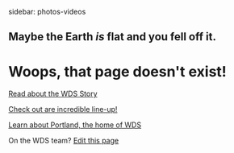 sidebar: photos-videos

## Maybe the Earth *is* flat and you fell off it.

# Woops, that page doesn't exist!

[Read about the WDS Story](/story)

[Check out are incredible line-up!](/schedule)

[Learn about Portland, the home of WDS](/headquarters)

<a href="/register" class="register-banner"></a>



On the WDS team? [Edit this page](https://github.com/nickyhajal/world-domination-summit)